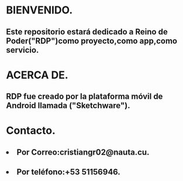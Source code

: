 

<div><strong><h1>BIENVENIDO.</h1></strong>
<div><h2>Este repositorio estará dedicado a Reino de Poder("RDP")como proyecto,como app,como servicio.</h2>
</div>
<div><strong><h1>ACERCA DE.</h1></strong>
<div><h2>RDP fue creado por la plataforma móvil de Android llamada ("Sketchware").</h2>

<div><strong><h1>Contacto.<h/1></strong></div>
<div><h2><li>Por Correo:cristiangr02@nauta.cu.</li></h2>
<div><h2><li>Por teléfono:+53 51156946.</li></h2></div>
